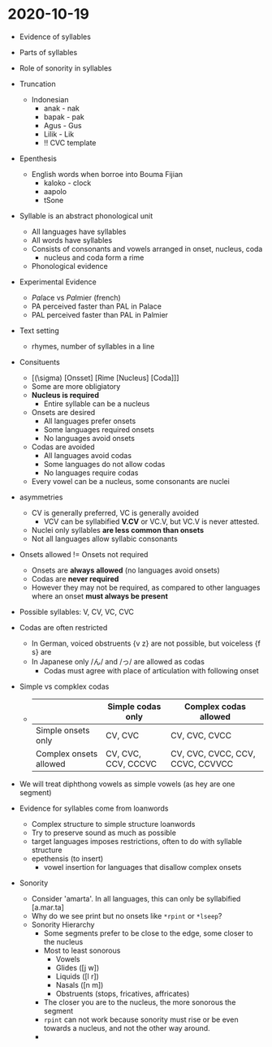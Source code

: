 # 2020-10-19

* Evidence of syllables
* Parts of syllables
* Role of sonority in syllables
* Truncation
  * Indonesian
    * anak - nak
    * bapak - pak
    * Agus - Gus
    * Lilik - Lik
    * !! CVC template
* Epenthesis
  * English words when borroe into Bouma Fijian
    * kaloko - clock
    * aapolo 
    * tSone
* Syllable is an abstract phonological unit
  * All languages have syllables
  * All words have syllables
  * Consists of consonants and vowels arranged in onset, nucleus, coda 
    * nucleus and coda form a rime
  * Phonological evidence
* Experimental Evidence
  * *Pal*ace vs *Pa*lmier (french)
  * PA perceived faster than PAL in Palace
  * PAL perceived faster than PAL in Palmier
* Text setting
  * rhymes, number of syllables in a line
* Consituents
  * [\(\sigma\) [Onsset] [Rime [Nucleus] [Coda]]]
  * Some are more obligiatory
  * **Nucleus is required**
    * Entire syllable can be a nucleus
  * Onsets are desired
    * All languages prefer onsets
    * Some languages required onsets
    * No languages avoid onsets
  * Codas are avoided
    * All languages avoid codas
    * Some languages do not allow codas
    * No languages require codas
  * Every vowel can be a nucleus, some consonants are nuclei
* asymmetries
  * CV is generally preferred, VC is generally avoided
    * VCV can be syllabified **V.CV** or VC.V, but VC.V is never attested.
  * Nuclei only syllables **are less common than onsets**
  * Not all languages allow syllabic consonants
* Onsets allowed != Onsets not required
  * Onsets are **always allowed** (no languages avoid onsets)
  * Codas are **never required**
  * However they may not be required, as compared to other languages where an onset **must always be present**
* Possible syllables: V, CV, VC, CVC
* Codas are often restricted
  * In German, voiced obstruents {v z} are not possible, but voiceless {f s} are
  * In Japanese only /ん/ and /っ/ are allowed as codas
    * Codas must agree with place of articulation with following onset
* Simple vs compklex codas
  * |                        | Simple codas only   | Complex codas allowed            |
    | ---------------------- | ------------------- | -------------------------------- |
    | Simple onsets only     | CV, CVC             | CV, CVC, CVCC                    |
    | Complex onsets allowed | CV, CVC, CCV, CCCVC | CV, CVC, CVCC, CCV, CCVC, CCVVCC |
* We will treat diphthong vowels as simple vowels (as hey are one segment)
  
* Evidence for syllables come from loanwords
  * Complex structure to simple structure loanwords
  * Try to preserve sound as much as possible
  * target languages imposes restrictions, often to do with syllable structure
  * epethensis (to insert)
    * vowel insertion for languages that disallow complex onsets
* Sonority
  * Consider 'amarta'. In all languages, this can only be syllabified [a.mar.ta]
  * Why do we see print but no onsets like `*rpint` or `*lseep`?
  * Sonority Hierarchy
    * Some segments prefer to be close to the edge, some closer to the nucleus
    * Most to least sonorous
      * Vowels
      * Glides ([j w])
      * Liquids ([l r])
      * Nasals ([n m])
      * Obstruents (stops, fricatives, affricates)
    * The closer you are to the nucleus, the more sonorous the segment
    * `rpint` can not work because sonority must rise or be even towards a nucleus, and not the other way around.
    * 